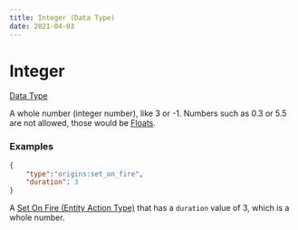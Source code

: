 ```yaml
---
title: Integer (Data Type)
date: 2021-04-03
---
```


# Integer

[Data Type](../data_types.md)

A whole number (integer number), like 3 or -1. Numbers such as 0.3 or 5.5 are not allowed, those would be [Floats](float.md).


### Examples

```json
{	
	"type":"origins:set_on_fire",
	"duration": 3
}
```

A [Set On Fire (Entity Action Type)](../entity_action_types/set_on_fire.md) that has a `duration` value of 3, which is a whole number.